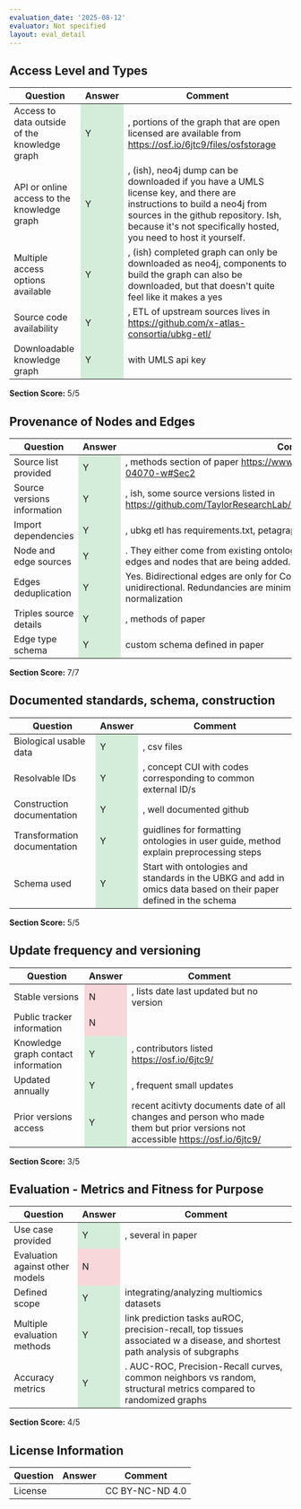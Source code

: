 ```yaml
---
evaluation_date: '2025-08-12'
evaluator: Not specified
layout: eval_detail
---
```


## Access Level and Types
<div class="table-responsive">
<table class="table table-striped">
<thead><tr><th>Question</th><th>Answer</th><th>Comment</th></tr></thead><tbody>
<tr><td>Access to data outside of the knowledge graph</td><td style="background-color:#d4edda;">Y</td><td>, portions of the graph that are open licensed are available from <a href="https://osf.io/6jtc9/files/osfstorage">https://osf.io/6jtc9/files/osfstorage</a></td></tr>
<tr><td>API or online access to the knowledge graph</td><td style="background-color:#d4edda;">Y</td><td>, (ish), neo4j dump can be downloaded if you have a UMLS license key, and there are instructions to build a neo4j from sources in the github repository. Ish, because it&#x27;s not specifically hosted, you need to host it yourself.</td></tr>
<tr><td>Multiple access options available</td><td style="background-color:#d4edda;">Y</td><td>, (ish) completed graph can only be downloaded as neo4j, components to build the graph can also be downloaded, but that doesn&#x27;t quite feel like it makes a yes</td></tr>
<tr><td>Source code availability</td><td style="background-color:#d4edda;">Y</td><td>, ETL of upstream sources lives in <a href="https://github.com/x-atlas-consortia/ubkg-etl/">https://github.com/x-atlas-consortia/ubkg-etl/</a></td></tr>
<tr><td>Downloadable knowledge graph</td><td style="background-color:#d4edda;">Y</td><td>with UMLS api key</td></tr>
</tbody></table></div>
<p><strong>Section Score:</strong> 5/5</p>

## Provenance of Nodes and Edges
<div class="table-responsive">
<table class="table table-striped">
<thead><tr><th>Question</th><th>Answer</th><th>Comment</th></tr></thead><tbody>
<tr><td>Source list provided</td><td style="background-color:#d4edda;">Y</td><td>, methods section of paper <a href="https://www.nature.com/articles/s41597-024-04070-w#Sec2">https://www.nature.com/articles/s41597-024-04070-w#Sec2</a></td></tr>
<tr><td>Source versions information</td><td style="background-color:#d4edda;">Y</td><td>, ish, some source versions listed in <a href="https://github.com/TaylorResearchLab/Petagraph/tree/main/Scientific_Data_2024">https://github.com/TaylorResearchLab/Petagraph/tree/main/Scientific_Data_2024</a></td></tr>
<tr><td>Import dependencies</td><td style="background-color:#d4edda;">Y</td><td>, ubkg etl has requirements.txt, petagraph has requirements-test.txt</td></tr>
<tr><td>Node and edge sources</td><td style="background-color:#d4edda;">Y</td><td>. They either come from existing ontologies or have one file per datasource with edges and nodes that are being added.</td></tr>
<tr><td>Edges deduplication</td><td style="background-color:#d4edda;">Y</td><td>Yes. Bidirectional edges are only for Concept–Concept; other edges are unidirectional. Redundancies are minimized using binning and source normalization</td></tr>
<tr><td>Triples source details</td><td style="background-color:#d4edda;">Y</td><td>, methods of paper</td></tr>
<tr><td>Edge type schema</td><td style="background-color:#d4edda;">Y</td><td>custom schema defined in paper</td></tr>
</tbody></table></div>
<p><strong>Section Score:</strong> 7/7</p>

## Documented standards, schema, construction
<div class="table-responsive">
<table class="table table-striped">
<thead><tr><th>Question</th><th>Answer</th><th>Comment</th></tr></thead><tbody>
<tr><td>Biological usable data</td><td style="background-color:#d4edda;">Y</td><td>, csv files</td></tr>
<tr><td>Resolvable IDs</td><td style="background-color:#d4edda;">Y</td><td>, concept CUI with codes corresponding to common external ID/s</td></tr>
<tr><td>Construction documentation</td><td style="background-color:#d4edda;">Y</td><td>, well documented github</td></tr>
<tr><td>Transformation documentation</td><td style="background-color:#d4edda;">Y</td><td>guidlines for formatting ontologies in user guide, method explain preprocessing steps</td></tr>
<tr><td>Schema used</td><td style="background-color:#d4edda;">Y</td><td>Start with ontologies and standards in the UBKG and add in omics data based on their paper defined in the schema</td></tr>
</tbody></table></div>
<p><strong>Section Score:</strong> 5/5</p>

## Update frequency and versioning
<div class="table-responsive">
<table class="table table-striped">
<thead><tr><th>Question</th><th>Answer</th><th>Comment</th></tr></thead><tbody>
<tr><td>Stable versions</td><td style="background-color:#f8d7da;">N</td><td>, lists date last updated but no version</td></tr>
<tr><td>Public tracker information</td><td style="background-color:#f8d7da;">N</td><td></td></tr>
<tr><td>Knowledge graph contact information</td><td style="background-color:#d4edda;">Y</td><td>, contributors listed <a href="https://osf.io/6jtc9/">https://osf.io/6jtc9/</a></td></tr>
<tr><td>Updated annually</td><td style="background-color:#d4edda;">Y</td><td>, frequent small updates</td></tr>
<tr><td>Prior versions access</td><td style="background-color:#d4edda;">Y</td><td>recent acitivty documents date of all changes and person who made them but prior versions not accessible <a href="https://osf.io/6jtc9/">https://osf.io/6jtc9/</a></td></tr>
</tbody></table></div>
<p><strong>Section Score:</strong> 3/5</p>

## Evaluation - Metrics and Fitness for Purpose
<div class="table-responsive">
<table class="table table-striped">
<thead><tr><th>Question</th><th>Answer</th><th>Comment</th></tr></thead><tbody>
<tr><td>Use case provided</td><td style="background-color:#d4edda;">Y</td><td>, several in paper</td></tr>
<tr><td>Evaluation against other models</td><td style="background-color:#f8d7da;">N</td><td></td></tr>
<tr><td>Defined scope</td><td style="background-color:#d4edda;">Y</td><td>integrating/analyzing multiomics datasets</td></tr>
<tr><td>Multiple evaluation methods</td><td style="background-color:#d4edda;">Y</td><td>link prediction tasks auROC, precision-recall, top tissues associated w a disease, and shortest path analysis of subgraphs</td></tr>
<tr><td>Accuracy metrics</td><td style="background-color:#d4edda;">Y</td><td>. AUC-ROC, Precision-Recall curves, common neighbors vs random, structural metrics compared to randomized graphs</td></tr>
</tbody></table></div>
<p><strong>Section Score:</strong> 4/5</p>

## License Information
<div class="table-responsive">
<table class="table table-striped">
<thead><tr><th>Question</th><th>Answer</th><th>Comment</th></tr></thead><tbody>
<tr><td>License</td><td></td><td>CC BY-NC-ND 4.0</td></tr>
</tbody></table></div>

